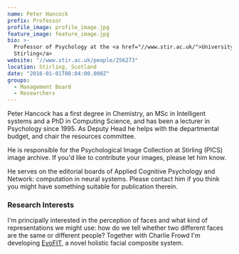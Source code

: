 ```yaml
---
name: Peter Hancock
prefix: Professor
profile_image: profile_image.jpg
feature_image: feature_image.jpg
bio: >-
  Professor of Psychology at the <a href="//www.stir.ac.uk/">University of
  Stirling</a>
website: "//www.stir.ac.uk/people/256273"
location: Stirling, Scotland
date: "2016-01-01T08:04:00.000Z"
groups:
  - Management Board
  - Researchers
---
```


Peter Hancock has a first degree in Chemistry, an MSc in Intelligent systems and
a PhD in Computing Science, and has been a lecturer in Psychology since 1995. As
Deputy Head he helps with the departmental budget, and chair the resources
committee.

He is responsible for the Psychological Image Collection at Stirling (PICS)
image archive. If you'd like to contribute your images, please let him know.

He serves on the editorial boards of Applied Cognitive Psychology and Network:
computation in neural systems. Please contact him if you think you might have
something suitable for publication therein.

### Research Interests

I'm principally interested in the perception of faces and what kind of
representations we might use: how do we tell whether two different faces are the
same or different people? Together with Charlie Frowd I'm developing
[EvoFIT][EVOFIT], a novel holistic facial composite system.



[EVOFIT]: https://www.evofit.co.uk/
